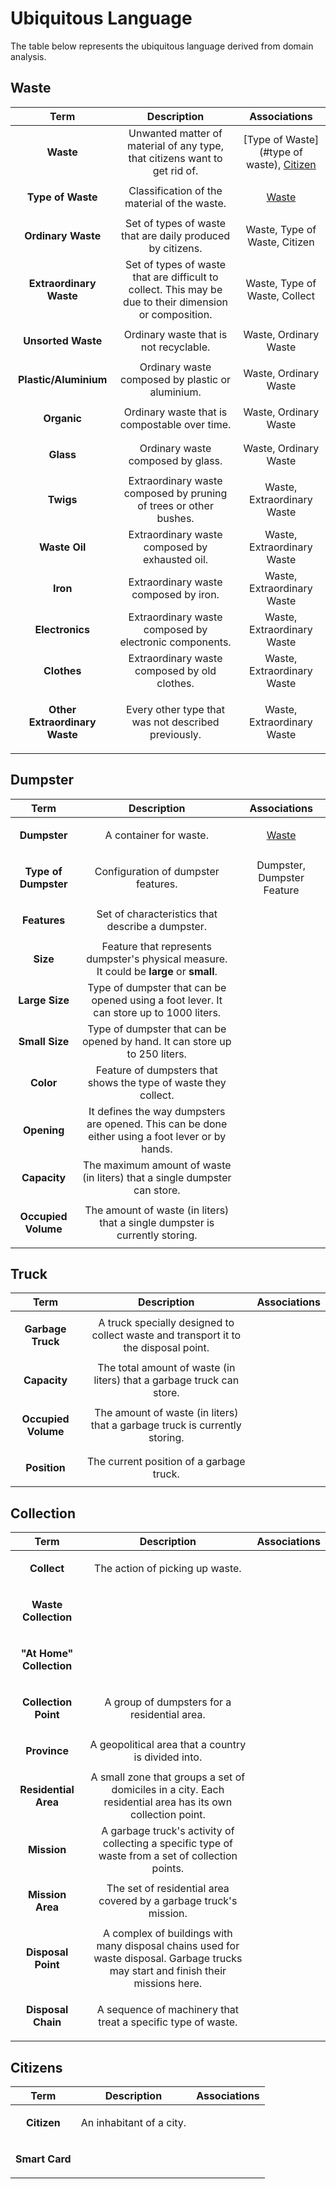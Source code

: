 # Ubiquitous Language
The table below represents the ubiquitous language derived from domain analysis.

## Waste
|                           Term                            |                                               Description                                               |                     Associations                     |
|:---------------------------------------------------------:|:-------------------------------------------------------------------------------------------------------:|:----------------------------------------------------:|
|               <p name="waste">**Waste**</p>               |               Unwanted matter of material of any type, that citizens want to get rid of.                | [Type of Waste](#type of waste), [Citizen](#citizen) |
|       <p name="type of waste">**Type of Waste**</p>       |                              Classification of the material of the waste.                               |                   [Waste](#waste)                    |
|      <p name="ordinary waste">**Ordinary Waste**</p>      |                       Set of types of waste that are daily produced by citizens.                        |            Waste, Type of Waste, Citizen             |
| <p name="extraordinary waste">**Extraordinary Waste**</p> | Set of types of waste that are difficult to collect. This may be due to their dimension or composition. |            Waste, Type of Waste, Collect             |
|      <p name="unsorted waste">**Unsorted Waste**</p>      |                                 Ordinary waste that is not recyclable.                                  |                Waste, Ordinary Waste                 |
|        <p name="plastic">**Plastic/Aluminium**</p>        |                            Ordinary waste composed by plastic or aluminium.                             |                Waste, Ordinary Waste                 |
|             <p name="organic">**Organic**</p>             |                              Ordinary waste that is compostable over time.                              |                Waste, Ordinary Waste                 |
|               <p name="glass">**Glass**</p>               |                                    Ordinary waste composed by glass.                                    |                Waste, Ordinary Waste                 |
|               <p name="twigs">**Twigs**</p>               |                    Extraordinary waste composed by pruning of trees or other bushes.                    |              Waste, Extraordinary Waste              |
|           <p name="waste oil">**Waste Oil**</p>           |                             Extraordinary waste composed by exhausted oil.                              |              Waste, Extraordinary Waste              |
|                <p name="iron">**Iron**</p>                |                                  Extraordinary waste composed by iron.                                  |              Waste, Extraordinary Waste              |
|         <p name="electronics">**Electronics**</p>         |                         Extraordinary waste composed by electronic components.                          |              Waste, Extraordinary Waste              |
|             <p name="clothes">**Clothes**</p>             |                              Extraordinary waste composed by old clothes.                               |              Waste, Extraordinary Waste              |
|     <p name="other">**Other Extraordinary Waste**</p>     |                           Every other type that was not described previously.                           |              Waste, Extraordinary Waste              |

## Dumpster
|                            Term                            |                                           Description                                            |        Associations        |
|:----------------------------------------------------------:|:------------------------------------------------------------------------------------------------:|:--------------------------:|
|            <p name="dumpster">**Dumpster**</p>             |                                      A container for waste.                                      |      [Waste](#waste)       |
|    <p name="type of dumpster">**Type of Dumpster**</p>     |                               Configuration of dumpster features.                                | Dumpster, Dumpster Feature |
|            <p name="features">**Features**</p>             |                         Set of characteristics that describe a dumpster.                         |                            |
|                <p name="size">**Size**</p>                 |     Feature that represents dumpster's physical measure. It could be **large** or **small**.     |                            |
|             <p name="large">**Large Size**</p>             |     Type of dumpster that can be opened using a foot lever. It can store up to 1000 liters.      |                            |
|             <p name="small">**Small Size**</p>             |           Type of dumpster that can be opened by hand. It can store up to 250 liters.            |                            |
|               <p name="color">**Color**</p>                |                 Feature of dumpsters that shows the type of waste they collect.                  |                            |
|             <p name="opening">**Opening**</p>              | It defines the way dumpsters are opened. This can be done either using a foot lever or by hands. |                            |
|        <p name="capacity dumpster">**Capacity**</p>        |            The maximum amount of waste (in liters) that a single dumpster can store.             |                            |
| <p name="occupied volume dumpster">**Occupied Volume**</p> |           The amount of waste (in liters) that a single dumpster is currently storing.           |                            |

## Truck
|                          Term                           |                                     Description                                     | Associations |
|:-------------------------------------------------------:|:-----------------------------------------------------------------------------------:|:------------:|
|      <p name="garbage truck">**Garbage Truck**</p>      | A truck specially designed to collect waste and transport it to the disposal point. |              |
|        <p name="capacity truck">**Capacity**</p>        |        The total amount of waste (in liters) that a garbage truck can store.        |              |
| <p name="occupied volume truck">**Occupied Volume**</p> |     The amount of waste (in liters) that a garbage truck is currently storing.      |              |
|           <p name="position">**Position**</p>           |                      The current position of a garbage truck.                       |              |

## Collection
|                           Term                            |                                                            Description                                                             | Associations |
|:---------------------------------------------------------:|:----------------------------------------------------------------------------------------------------------------------------------:|:------------:|
|             <p name="collect">**Collect**</p>             |                                                  The action of picking up waste.                                                   |              |
|    <p name="waste collection">**Waste Collection**</p>    |                                                                                                                                    |              |
| <p name="at home collection">**"At Home" Collection**</p> |                                                                                                                                    |              |
|    <p name="collection point">**Collection Point**</p>    |                                            A group of dumpsters for a residential area.                                            |              |
|            <p name="province">**Province**</p>            |                                        A geopolitical area that a country is divided into.                                         |              |
|    <p name="residential area">**Residential Area**</p>    |             A small zone that groups a set of domiciles in a city. Each residential area has its own collection point.             |              |
|             <p name="mission">**Mission**</p>             |                 A garbage truck's activity of collecting a specific type of waste from a set of collection points.                 |              |
|        <p name="mission area">**Mission Area**</p>        |                                 The set of residential area covered by a garbage truck's mission.                                  |              |
|      <p name="disposal point">**Disposal Point**</p>      | A complex of buildings with many disposal chains used for waste disposal. Garbage trucks may start and finish their missions here. |              |
|      <p name="disposal chain">**Disposal Chain**</p>      |                                    A sequence of machinery that treat a specific type of waste.                                    |              |

## Citizens
|                  Term                  |       Description        | Associations |
|:--------------------------------------:|:------------------------:|:------------:|
|   <p name="citizen">**Citizen**</p>    | An inhabitant of a city. |              |
| <p name="smartcard">**Smart Card**</p> |                          |              |
